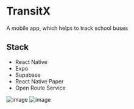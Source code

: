 # TransitX
A mobile app, which helps to track school buses


## Stack
 - React Native
 - Expo
 - Supabase
 - React Native Paper
 - Open Route Service

   
![image](https://github.com/user-attachments/assets/c93664cc-4045-4e4a-a295-b3ba673d0c77)
![image](https://github.com/user-attachments/assets/c80895e5-e872-454f-9068-ac5746011b02)

